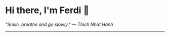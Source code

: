 <h1>Hi there, I'm Ferdi 👋</h1>

<p><em>
  "Smile, breathe and go slowly." — Thich Nhat Hanh
</em></p>

---
